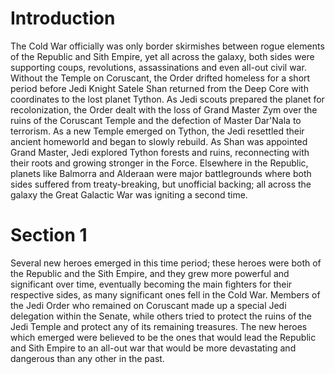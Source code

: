 # Introduction

The Cold War officially was only border skirmishes between rogue elements of the Republic and Sith Empire, yet all across the galaxy, both sides were supporting coups, revolutions, assassinations and even all-out civil war.
Without the Temple on Coruscant, the Order drifted homeless for a short period before Jedi Knight Satele Shan returned from the Deep Core with coordinates to the lost planet Tython.
As Jedi scouts prepared the planet for recolonization, the Order dealt with the loss of Grand Master Zym over the ruins of the Coruscant Temple and the defection of Master Dar'Nala to terrorism.
As a new Temple emerged on Tython, the Jedi resettled their ancient homeworld and began to slowly rebuild.
As Shan was appointed Grand Master, Jedi explored Tython forests and ruins, reconnecting with their roots and growing stronger in the Force.
Elsewhere in the Republic, planets like Balmorra and Alderaan were major battlegrounds where both sides suffered from treaty-breaking, but unofficial backing; all across the galaxy the Great Galactic War was igniting a second time.

# Section 1

Several new heroes emerged in this time period; these heroes were both of the Republic and the Sith Empire, and they grew more powerful and significant over time, eventually becoming the main fighters for their respective sides, as many significant ones fell in the Cold War.
Members of the Jedi Order who remained on Coruscant made up a special Jedi delegation within the Senate, while others tried to protect the ruins of the Jedi Temple and protect any of its remaining treasures.
The new heroes which emerged were believed to be the ones that would lead the Republic and Sith Empire to an all-out war that would be more devastating and dangerous than any other in the past.

